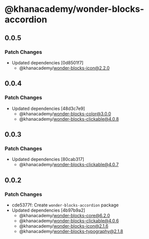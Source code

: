 # @khanacademy/wonder-blocks-accordion

## 0.0.5

### Patch Changes

-   Updated dependencies [0d8501f7]
    -   @khanacademy/wonder-blocks-icon@2.2.0

## 0.0.4

### Patch Changes

-   Updated dependencies [48d3c7e9]
    -   @khanacademy/wonder-blocks-color@3.0.0
    -   @khanacademy/wonder-blocks-clickable@4.0.8

## 0.0.3

### Patch Changes

-   Updated dependencies [80cab317]
    -   @khanacademy/wonder-blocks-clickable@4.0.7

## 0.0.2

### Patch Changes

-   cde5377f: Create `wonder-blocks-accordion` package
-   Updated dependencies [4b97b9a2]
    -   @khanacademy/wonder-blocks-core@6.2.0
    -   @khanacademy/wonder-blocks-clickable@4.0.6
    -   @khanacademy/wonder-blocks-icon@2.1.6
    -   @khanacademy/wonder-blocks-typography@2.1.8
